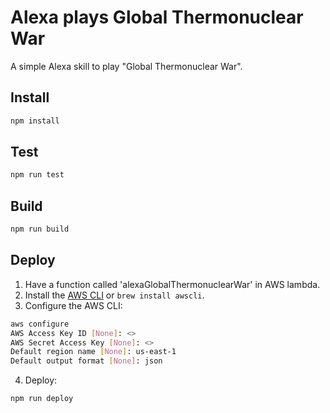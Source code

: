 # Alexa plays Global Thermonuclear War

A simple Alexa skill to play "Global Thermonuclear War".

## Install

```sh
npm install
```

## Test

```sh
npm run test
```

## Build

```sh
npm run build
```

## Deploy

1. Have a function called 'alexaGlobalThermonuclearWar' in AWS lambda.
2. Install the [AWS CLI](http://docs.aws.amazon.com/cli/latest/userguide/installing.html) or `brew install awscli`.
3. Configure the AWS CLI:
```sh
aws configure
AWS Access Key ID [None]: <>
AWS Secret Access Key [None]: <>
Default region name [None]: us-east-1
Default output format [None]: json
```
4. Deploy:
```sh
npm run deploy
```
